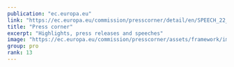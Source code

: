 ```yaml
---
publication: "ec.europa.eu"
link: "https://ec.europa.eu/commission/presscorner/detail/en/SPEECH_22_6974"
title: "Press corner"
excerpt: "Highlights, press releases and speeches"
image: "https://ec.europa.eu/commission/presscorner/assets/framework/images/logo/ec_logo.png"
group: pro
rank: 13
---
```

